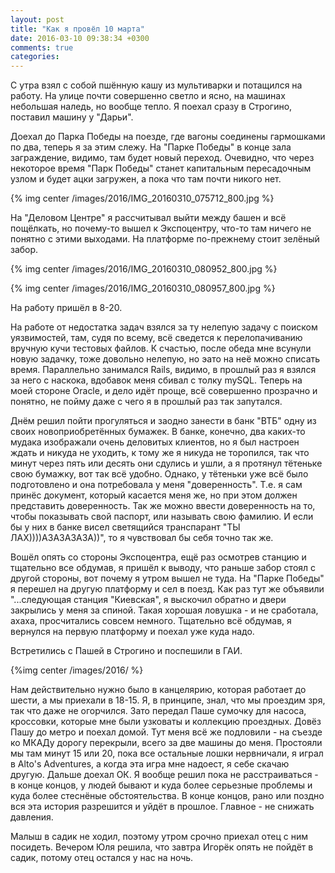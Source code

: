 ```yaml
---
layout: post
title: "Как я провёл 10 марта"
date: 2016-03-10 09:38:34 +0300
comments: true
categories: 
---
```

С утра взял с собой пшённую кашу из мультиварки и потащился на работу. На улице почти совершенно светло и ясно, на машинах небольшая наледь, но вообще тепло. Я поехал сразу в Строгино, поставил машину у "Дарьи".

Доехал до Парка Победы на поезде, где вагоны соединены гармошками по два, теперь я за этим слежу. На "Парке Победы" в конце зала заграждение, видимо, там будет новый переход. Очевидно, что через некоторое время "Парк Победы" станет капитальным пересадочным узлом и будет ацки загружен, а пока что там почти никого нет.

{% img center /images/2016/IMG_20160310_075712_800.jpg %}

На "Деловом Центре" я рассчитывал выйти между башен и всё пощёлкать, но почему-то вышел к Экспоцентру, что-то там ничего не понятно с этими выходами. На платформе по-прежнему стоит зелёный забор.

{% img center /images/2016/IMG_20160310_080952_800.jpg %}

{% img center /images/2016/IMG_20160310_080957_800.jpg %}

На работу пришёл в 8-20.

На работе от недостатка задач взялся за ту нелепую задачу с поиском уязвимостей, там, судя по всему, всё сведется к перелопачиванию вручную кучи тестовых файлов. К счастью, после обеда мне всунули новую задачку, тоже довольно нелепую, но эато на неё можно списать время. Параллельно занимался Rails, видимо, в прошлый раз я взялся за него с наскока, вдобавок меня сбивал с толку mySQL. Теперь на моей стороне Oracle, и дело идёт проще, всё совершенно прозрачно и понятно, не пойму даже с чего я в прошлый раз так запутался.

Днём решил пойти прогуляться и заодно занести в банк "ВТБ" одну из своих новоприобретённых бумажек. В банке, конечно, два каких-то мудака изображали очень деловитых клиентов, но я был настроен ждать и никуда не уходить, к тому же я никуда не торопился, так что минут через пять или десять они сдулись и ушли, а я протянул тётеньке свою бумажку, вот так всё удобно. Однако, у тётеньки уже всё было подготовлено и она потребовала у меня "доверенность". Т.е. я сам принёс документ, который касается меня же, но при этом должен представить доверенность. Так же можно ввести доверенность на то, чтобы показывать свой паспорт, или называть свою фамилию. И если бы у них в банке висел светящийся транспарант "ТЫ ЛАХ))))АЗАЗАЗАЗА))", то я чувствовал бы себя точно так же. 

Вошёл опять со стороны Экспоцентра, ещё раз осмотрев станцию и тщательно все обдумав, я пришёл к выводу, что раньше забор стоял с другой стороны, вот почему я утром вышел не туда. На "Парке Победы" я перешел на другую платформу и сел в поезд. Как раз тут же объявили "...следующая станция "Киевская", я выскочил обратно и двери закрылись у меня за спиной. Такая хорошая ловушка - и не сработала, ахаха, просчитались совсем немного. Тщательно всё обдумав, я вернулся на первую платформу и поехал уже куда надо.

Встретились с Пашей в Строгино и поспешили в ГАИ.

{%img center /images/2016/ %}

Нам действительно нужно было в канцелярию, которая работает до шести, а мы приехали в 18-15. Я, в принципе, знал, что мы проездим зря, так что даже не огорчился. Зато передал Паше сумочку для насоса, кроссовки, которые мне были узковаты и коллекцию проездных. Довёз Пашу до метро и поехал домой. Тут меня всё же подловили - на съезде ко МКАДу дорогу перекрыли, всего за две машины до меня. Простояли мы там минут 15 или 20, пока все остальные лошки нервничали, я играл в Alto's Adventures, а когда эта игра мне надоест, я себе скачаю другую. Дальше доехал ОК. Я вообще решил пока не расстраиваться - в конце концов, у людей бывают и куда более серьезные проблемы и куда более стеснёные обстоятельства. В конце концов, рано или поздно вся эта история разрешится и уйдёт в прошлое. Главное - не снижать давления.

Малыш в садик не ходил, поэтому утром срочно приехал отец с ним посидеть. Вечером Юля решила, что завтра Игорёк опять не пойдёт в садик, потому отец остался у нас на ночь.